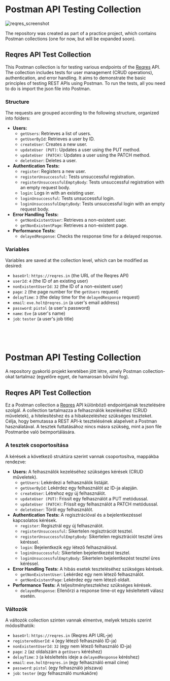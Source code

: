 # Postman API Testing Collection

![reqres_screenshot](https://github.com/user-attachments/assets/eb876e7c-7ca5-4877-8bdd-9d3539441b2f)


The repository was created as part of a practice project, which contains Postman collections (one for now, but will be expanded soon).

## Reqres API Test Collection

This Postman collection is for testing various endpoints of the [Reqres](https://reqres.in/) API. The collection includes tests for user management (CRUD operations), authentication, and error handling. It aims to demonstrate the basic principles of testing REST APIs using Postman. To run the tests, all you need to do is import the json file into Postman.

### Structure

The requests are grouped according to the following structure, organized into folders:
*   **Users:**
    *   `getUsers`: Retrieves a list of users.
    *   `getUserById`: Retrieves a user by ID.
    *   `createUser`: Creates a new user.
    *   `updateUser (PUT)`: Updates a user using the PUT method.
    *   `updateUser (PATCH)`: Updates a user using the PATCH method.
    *   `deleteUser`: Deletes a user.
*   **Authentication Tests:**
    *   `register`: Registers a new user.
    *   `registerUnsuccessful`: Tests unsuccessful registration.
    *   `registerUnsuccessfulEmptyBody`: Tests unsuccessful registration with an empty request body.
    *   `login`: Logs in with an existing user.
    *   `loginUnsuccessful`: Tests unsuccessful login.
    *   `loginUnsuccessfulEmptyBody`: Tests unsuccessful login with an empty request body.
*   **Error Handling Tests:**
    *   `getNonExistentUser`: Retrieves a non-existent user.
    *   `getNonExistentPage`: Retrieves a non-existent page.
*   **Performance Tests:**
    *   `delayedResponse`: Checks the response time for a delayed response.

### Variables

Variables are saved at the collection level, which can be modified as desired:
*   `baseUrl`: `https://reqres.in` (the URL of the Reqres API)
*   `userId`: `4` (the ID of an existing user)
*   `nonExistentUserId`: `32` (the ID of a non-existent user)
*   `page`: `2` (the page number for the `getUsers` request)
*   `delayTime`: `3` (the delay time for the `delayedResponse` request)
*   `email`: `eve.holt@reqres.in` (a user's email address)
*   `password`: `pistol` (a user's password)
*   `name`: `Eve` (a user's name)
*   `job`: `tester` (a user's job title)

#
#
<br>

# Postman API Testing Collection

A repository gyakorló projekt keretében jött létre, amely Postman collection-okat tartalmaz (egyelőre egyet, de hamarosan bővülni fog).

## Reqres API Test Collection

Ez a Postman collection a [Reqres](https://reqres.in/) API különböző endpointjainak tesztelésére szolgál. A collection tartalmazza a felhasználók kezeléséhez (CRUD műveletek), a hitelesítéshez és a hibakezeléshez szükséges teszteket. Célja, hogy bemutassa a REST API-k tesztelésének alapelveit a Postman használatával. A tesztek futtatásához nincs másra szükség, mint a json file Postmanbe való beimportálására.

### A tesztek csoportosítása

A kérések a következő struktúra szerint vannak csoportosítva, mappákba rendezve:
*   **Users:** A felhasználók kezeléséhez szükséges kérések (CRUD műveletek).
    *   `getUsers`: Lekérdezi a felhasználók listáját.
    *   `getUserById`: Lekérdez egy felhasználót az ID-ja alapján.
    *   `createUser`: Létrehoz egy új felhasználót.
    *   `updateUser (PUT)`: Frissít egy felhasználót a PUT metódussal.
    *   `updateUser (PATCH)`: Frissít egy felhasználót a PATCH metódussal.
    *   `deleteUser`: Töröl egy felhasználót.
*   **Authentication Tests:** A regisztrációval és a bejelentkezéssel kapcsolatos kérések.
    *   `register`: Regisztrál egy új felhasználót.
    *   `registerUnsuccessful`: Sikertelen regisztrációt tesztel.
    *   `registerUnsuccessfulEmptyBody`: Sikertelen regisztrációt tesztel üres kéréssel.
    *   `login`: Bejelentkezik egy létező felhasználóval.
    *   `loginUnsuccessful`: Sikertelen bejelentkezést tesztel.
     *   `loginUnsuccessfulEmptyBody`: Sikertelen bejelentkezést tesztel üres kéréssel.
*   **Error Handling Tests:** A hibás esetek teszteléséhez szükséges kérések.
    *   `getNonExistentUser`: Lekérdez egy nem létező felhasználót.
    *   `getNonExistentPage`: Lekérdez egy nem létező oldalt.
*   **Performance Tests:** A teljesítménytesztekhez szükséges kérések.
    *   `delayedResponse`: Ellenőrzi a response time-ot egy késleltetett válasz esetén.

### Változók

A változók collection szinten vannak elmentve, melyek tetszés szerint módosíthatók:
*   `baseUrl`: `https://reqres.in` (Reqres API URL-je)
*   `registeredUserId`: `4` (egy létező felhasználó ID-ja)
*   `nonExistentUserId`: `32` (egy nem létező felhasználó ID-ja)
*   `page`: `2` (az oldalszám a `getUsers` kéréshez)
*   `delayTime`: `3` (a késleltetés ideje a `delayedResponse` kéréshez)
*   `email`: `eve.holt@reqres.in` (egy felhasználó email címe)
*   `password`: `pistol` (egy felhasználó jelszava)
*   `job`: `tester` (egy felhasználó munkaköre)

